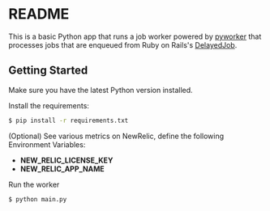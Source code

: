 # README

This is a basic Python app that runs a job worker powered by [pyworker](https://github.com/yusuf-musleh/pyworker) that processes jobs that are enqueued from Ruby on Rails's [DelayedJob](https://github.com/collectiveidea/delayed_job).

## Getting Started

Make sure you have the latest Python version installed.

Install the requirements:

```sh
$ pip install -r requirements.txt
```

(Optional) See various metrics on NewRelic, define the following Environment Variables:

- **NEW_RELIC_LICENSE_KEY**
- **NEW_RELIC_APP_NAME**

Run the worker

```sh
$ python main.py
```